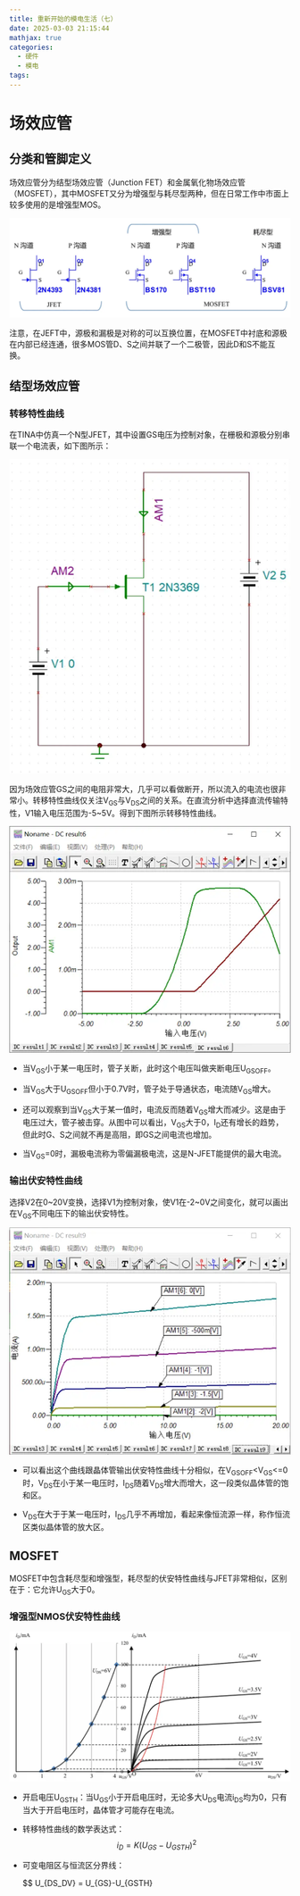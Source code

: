 ```yaml
---
title: 重新开始的模电生活（七）
date: 2025-03-03 21:15:44
mathjax: true
categories:
  - 硬件
  - 模电
tags:
---
```


# 场效应管

## 分类和管脚定义

场效应管分为结型场效应管（Junction FET）和金属氧化物场效应管（MOSFET），其中MOSFET又分为增强型与耗尽型两种，但在日常工作中市面上较多使用的是增强型MOS。

![image](https://github.com/maxiro-samurai/picx-images-hosting/raw/master/image.lvvfdzw4g.webp)

注意，在JEFT中，源极和漏极是对称的可以互换位置，在MOSFET中衬底和源极在内部已经连通，很多MOS管D、S之间并联了一个二极管，因此D和S不能互换。

## 结型场效应管

### 转移特性曲线

在TINA中仿真一个N型JFET，其中设置GS电压为控制对象，在栅极和源极分别串联一个电流表，如下图所示：

![image](https://github.com/maxiro-samurai/picx-images-hosting/raw/master/image.pfhfwdtqz.webp)


因为场效应管GS之间的电阻非常大，几乎可以看做断开，所以流入的电流也很非常小。转移特性曲线仅关注V<sub>GS</sub>与V<sub>DS</sub>之间的关系。在直流分析中选择直流传输特性，V1输入电压范围为-5~5V。得到下图所示转移特性曲线。

![image](https://github.com/maxiro-samurai/picx-images-hosting/raw/master/image.51eang50vd.webp)

* 当V<sub>GS</sub>小于某一电压时，管子关断，此时这个电压叫做夹断电压U<sub>GSOFF</sub>。

* 当V<sub>GS</sub>大于U<sub>GSOFF</sub>但小于0.7V时，管子处于导通状态，电流随V<sub>GS</sub>增大。

* 还可以观察到当V<sub>GS</sub>大于某一值时，电流反而随着V<sub>GS</sub>增大而减少。这是由于电压过大，管子被击穿。从图中可以看出，V<sub>GS</sub>大于0，I<sub>D</sub>还有增长的趋势，但此时G、S之间就不再是高阻，即GS之间电流也增加。

* 当V<sub>GS</sub>=0时，漏极电流称为零偏漏极电流，这是N-JFET能提供的最大电流。

### 输出伏安特性曲线

选择V2在0~20V变换，选择V1为控制对象，使V1在-2~0V之间变化，就可以画出在V<sub>GS</sub>不同电压下的输出伏安特性。

![image](https://github.com/maxiro-samurai/picx-images-hosting/raw/master/image.175j4ik5re.webp)


* 可以看出这个曲线跟晶体管输出伏安特性曲线十分相似，在V<sub>GSOFF</sub><V<sub>GS</sub><=0时，V<sub>DS</sub>在小于某一电压时，I<sub>DS</sub>随着V<sub>DS</sub>增大而增大，这一段类似晶体管的饱和区。

* V<sub>DS</sub>在大于于某一电压时，I<sub>DS</sub>几乎不再增加，看起来像恒流源一样，称作恒流区类似晶体管的放大区。


## MOSFET

MOSFET中包含耗尽型和增强型，耗尽型的伏安特性曲线与JFET非常相似，区别在于：它允许U<sub>GS</sub>大于0。

### 增强型NMOS伏安特性曲线

![image](https://github.com/maxiro-samurai/picx-images-hosting/raw/master/image.83a6oqn6rr.webp)

* 开启电压U<sub>GSTH</sub>：当U<sub>GS</sub>小于开启电压时，无论多大U<sub>DS</sub>电流i<sub>DS</sub>均为0，只有当大于开启电压时，晶体管才可能存在电流。

* 转移特性曲线的数学表达式：
  $$  i_{D} = K(U_{GS}-U_{GSTH})^2$$

* 可变电阻区与恒流区分界线：

  $$  U_{DS\_DV} = U_{GS}-U_{GSTH}